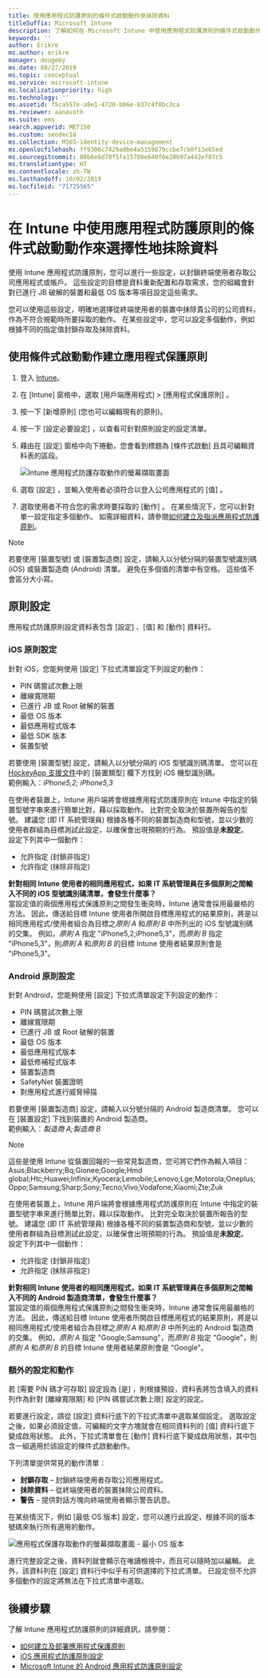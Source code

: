 ```yaml
---
title: 使用應用程式防護原則的條件式啟動動作來抹除資料
titleSuffix: Microsoft Intune
description: 了解如何在 Microsoft Intune 中使用應用程式防護原則的條件式啟動動作來選擇性地抹除資料。
keywords: ''
author: Erikre
ms.author: erikre
manager: dougeby
ms.date: 08/27/2019
ms.topic: conceptual
ms.service: microsoft-intune
ms.localizationpriority: high
ms.technology: ''
ms.assetid: f5ca557e-a8e1-4720-b06e-837c4f0bc3ca
ms.reviewer: aanavath
ms.suite: ems
search.appverid: MET150
ms.custom: seodec18
ms.collection: M365-identity-device-management
ms.openlocfilehash: ff9306c7429adbe4a5159879ccbe7cb0f13e65ed
ms.sourcegitcommit: 88b6e6d70f5fa15708e640f6e20b97a442ef07c5
ms.translationtype: HT
ms.contentlocale: zh-TW
ms.lasthandoff: 10/02/2019
ms.locfileid: "71725565"
---
```

# <a name="selectively-wipe-data-using-app-protection-policy-conditional-launch-actions-in-intune"></a>在 Intune 中使用應用程式防護原則的條件式啟動動作來選擇性地抹除資料

使用 Intune 應用程式防護原則，您可以進行一些設定，以封鎖終端使用者存取公司應用程式或帳戶。 這些設定的目標是資料重新配置和存取需求，您的組織會針對已進行 JB 破解的裝置和最低 OS 版本等項目設定這些需求。
 
您可以使用這些設定，明確地選擇從終端使用者的裝置中抹除貴公司的公司資料，作為不符合規範時所要採取的動作。 在某些設定中，您可以設定多個動作，例如根據不同的指定值封鎖存取及抹除資料。

## <a name="create-an-app-protection-policy-using-conditional-launch-actions"></a>使用條件式啟動動作建立應用程式保護原則

1. 登入 [Intune](https://go.microsoft.com/fwlink/?linkid=2090973)。
3. 在 [Intune]  窗格中，選取 [用戶端應用程式]   > [應用程式保護原則]  。
4. 按一下 [新增原則]  (您也可以編輯現有的原則)。 
5. 按一下 [設定必要設定]  ，以查看可針對原則設定的設定清單。 
6. 藉由在 [設定] 窗格中向下捲動，您會看到標題為 [條件式啟動]  且具可編輯資料表的區段。

    ![Intune 應用程式防護存取動作的螢幕擷取畫面](./media/app-protection-policies-access-actions/apps-selective-wipe-access-actions01.png)

7. 選取 [設定]  ，並輸入使用者必須符合以登入公司應用程式的 [值]  。 
8. 選取使用者不符合您的需求時要採取的 [動作]  。 在某些情況下，您可以針對單一設定指定多個動作。 如需詳細資料，請參閱[如何建立及指派應用程式防護原則](app-protection-policies.md)。

>[!NOTE]
> 若要使用 [裝置型號] 或 [裝置製造商]  設定，請輸入以分號分隔的裝置型號識別碼 (iOS) 或裝置製造商 (Android) 清單。 避免在多個值的清單中有空格。 這些值不會區分大小寫。 

## <a name="policy-settings"></a>原則設定 

應用程式防護原則設定資料表包含 [設定]  、[值]  和 [動作]  資料行。

### <a name="ios-policy-settings"></a>iOS 原則設定
針對 iOS，您能夠使用 [設定]  下拉式清單設定下列設定的動作：
- PIN 碼嘗試次數上限
- 離線寬限期
- 已進行 JB 或 Root 破解的裝置
- 最低 OS 版本
- 最低應用程式版本
- 最低 SDK 版本
- 裝置型號

若要使用 [裝置型號]  設定，請輸入以分號分隔的 iOS 型號識別碼清單。 您可以在 [HockeyApp 支援文件](https://support.hockeyapp.net/kb/client-integration-ios-mac-os-x-tvos/ios-device-types)中的 [裝置類型] 欄下方找到 iOS 機型識別碼。<br>
範例輸入：*iPhone5,2; iPhone5,3*

在使用者裝置上，Intune 用戶端將會根據應用程式防護原則在 Intune 中指定的裝置型號字串來進行簡單比對，藉以採取動作。 比對完全取決於裝置所報告的型號。 建議您 (即 IT 系統管理員) 根據各種不同的裝置製造商和型號，並以少數的使用者群組為目標測試此設定，以確保會出現預期的行為。 預設值是**未設定**。<br>
設定下列其中一個動作： 
- 允許指定 (封鎖非指定)
- 允許指定 (抹除非指定)

**針對相同 Intune 使用者的相同應用程式，如果 IT 系統管理員在多個原則之間輸入不同的 iOS 型號識別碼清單，會發生什麼事？**<br>
當設定值的兩個應用程式保護原則之間發生衝突時，Intune 通常會採用最嚴格的方法。 因此，傳送給目標 Intune 使用者所開啟目標應用程式的結果原則，將是以相同應用程式/使用者組合為目標之*原則 A* 和*原則 B* 中所列出的 iOS 型號識別碼的交集。 例如，*原則 A* 指定 "iPhone5,2;iPhone5,3"，而*原則 B* 指定 "iPhone5,3"，則*原則 A* 和*原則 B* 的目標 Intune 使用者結果原則會是 "iPhone5,3"。 

### <a name="android-policy-settings"></a>Android 原則設定

針對 Android，您能夠使用 [設定]  下拉式清單設定下列設定的動作：
- PIN 碼嘗試次數上限
- 離線寬限期
- 已進行 JB 或 Root 破解的裝置
- 最低 OS 版本
- 最低應用程式版本
- 最低修補程式版本
- 裝置製造商
- SafetyNet 裝置證明
- 對應用程式進行威脅掃描

若要使用 [裝置製造商]  設定，請輸入以分號分隔的 Android 製造商清單。 您可以在 [裝置設定] 下找到裝置的 Android 製造商。<br>
範例輸入：*製造商 A;製造商 B* 

>[!NOTE]
> 這些是使用 Intune 從裝置回報的一些常見製造商，您可將它們作為輸入項目：Asus;Blackberry;Bq;Gionee;Google;Hmd global;Htc;Huawei;Infinix;Kyocera;Lemobile;Lenovo;Lge;Motorola;Oneplus;Oppo;Samsung;Sharp;Sony;Tecno;Vivo;Vodafone;Xiaomi;Zte;Zuk

在使用者裝置上，Intune 用戶端將會根據應用程式防護原則在 Intune 中指定的裝置型號字串來進行簡單比對，藉以採取動作。 比對完全取決於裝置所報告的型號。 建議您 (即 IT 系統管理員) 根據各種不同的裝置製造商和型號，並以少數的使用者群組為目標測試此設定，以確保會出現預期的行為。 預設值是**未設定**。<br>
設定下列其中一個動作： 
- 允許指定 (封鎖非指定)
- 允許指定 (抹除非指定)

**針對相同 Intune 使用者的相同應用程式，如果 IT 系統管理員在多個原則之間輸入不同的 Android 製造商清單，會發生什麼事？**<br>
當設定值的兩個應用程式保護原則之間發生衝突時，Intune 通常會採用最嚴格的方法。 因此，傳送給目標 Intune 使用者所開啟目標應用程式的結果原則，將是以相同應用程式/使用者組合為目標之*原則 A* 和*原則 B* 中所列出的 Android 製造商的交集。 例如，*原則 A* 指定 "Google;Samsung"，而*原則 B* 指定 "Google"，則*原則 A* 和*原則 B* 的目標 Intune 使用者結果原則會是 "Google"。 

### <a name="additional-settings-and-actions"></a>額外的設定和動作 

若 [需要 PIN 碼才可存取]  設定設為 [是]  ，則根據預設，資料表將包含填入的資料列作為針對 [離線寬限期]  和 [PIN 碼嘗試次數上限]  設定的設定。
 
若要進行設定，請從 [設定]  資料行底下的下拉式清單中選取某個設定。 選取設定之後，如果必須設定值，可編輯的文字方塊就會在相同資料列的 [值]  資料行底下變成啟用狀態。 此外，下拉式清單會在 [動作]  資料行底下變成啟用狀態，其中包含一組適用於該設定的條件式啟動動作。 

下列清單提供常見的動作清單：
- **封鎖存取** – 封鎖終端使用者存取公司應用程式。
- **抹除資料** – 從終端使用者的裝置抹除公司資料。
- **警告** – 提供對話方塊向終端使用者顯示警告訊息。

在某些情況下，例如 [最低 OS 版本]  設定，您可以進行此設定，根據不同的版本號碼來執行所有適用的動作。 

![應用程式保護存取動作的螢幕擷取畫面 - 最小 OS 版本](./media/app-protection-policies-access-actions/apps-selective-wipe-access-actions05.png)

進行完整設定之後，資料列就會顯示在唯讀檢視中，而且可以隨時加以編輯。 此外，該資料列在 [設定]  資料行中似乎有可供選擇的下拉式清單。 已設定但不允許多個動作的設定將無法在下拉式清單中選取。

## <a name="next-steps"></a>後續步驟

了解 Intune 應用程式防護原則的詳細資訊，請參閱：
- [如何建立及部署應用程式保護原則](app-protection-policies.md)
- [iOS 應用程式防護原則設定](app-protection-policy-settings-ios.md)
- [Microsoft Intune 的 Android 應用程式防護原則設定](app-protection-policy-settings-android.md) 
